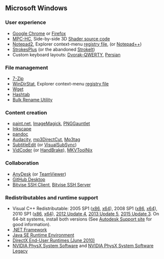 ## Microsoft Windows

### User experience
 - [Google Chrome](https://www.google.com/chrome/) or [Firefox](https://www.mozilla.org/en-US/firefox/new/)
 - [MPC-HC](https://mpc-hc.org/downloads/),
   Side-by-side 3D [Shader source code](mpc-hc_shaders.zip)
 - [Notepad2](https://xhmikosr.github.io/notepad2-mod/),
   Explorer context-menu [registry file](Notepad2_ContextMenu.reg),
   (or [Notepad++](https://notepad-plus-plus.org/download/))
 - [StrokesPlus](https://www.strokesplus.com/) (or the abandoned [StrokeIt](https://www.tcbmi.com/strokeit/downloads.shtml))
 - Custom keyboard layouts:
   [Dvorak-QWERTY](kbddq_install_src.zip),
   [Persian](kbdfa-hani_install.zip)

### File management
 - [7-Zip](https://www.7-zip.org/download.html)
 - [WinDirStat](https://windirstat.net/download.html),
   Explorer context-menu [registry file](WinDirStat_ContextMenu.reg)
 - [Wget](wget.zip)
 - [Hashtab](http://implbits.com/products/hashtab/)
 - [Bulk Rename Utility](http://www.bulkrenameutility.co.uk/Download.php)

### Content creation
 - [paint.net](https://www.getpaint.net/download.html),
   [ImageMagick](https://www.imagemagick.org/script/download.php),
   [PNGGauntlet](https://pnggauntlet.com/)
 - [Inkscape](https://inkscape.org/download/)
 - [pandoc](https://pandoc.org/installing.html)
 - [Audacity](https://www.audacityteam.org/download/windows/),
   [mp3DirectCut](http://mpesch3.de1.cc/mp3dc.html),
   [Mp3tag](https://www.mp3tag.de/en/download.html)
 - [SubtitleEdit](https://github.com/SubtitleEdit/subtitleedit/releases) (or [VisualSubSync](http://dl.visualsubsync.org/))
 - [VidCoder](http://vidcoder.net/) (or [HandBrake](https://handbrake.fr/)),
   [MKVToolNix](https://mkvtoolnix.download/downloads.html#windows)

### Collaboration
 - [AnyDesk](https://anydesk.com/download) (or [TeamViewer](https://www.teamviewer.com/en/))
 - [GitHub Desktop](https://desktop.github.com/)
 - [Bitvise SSH Client](https://www.bitvise.com/ssh-client-download),
   [Bitvise SSH Server](https://www.bitvise.com/ssh-server-download)

### Redistributables and runtime support
 - Visual C++ Redistributable:
     2005 SP1 ([x86](http://www.microsoft.com/download/en/details.aspx?id=5638),
               [x64](http://www.microsoft.com/download/en/details.aspx?id=18471)),
     2008 SP1 ([x86](http://www.microsoft.com/download/en/details.aspx?id=5582),
               [x64](http://www.microsoft.com/download/en/details.aspx?id=2092)),
     2010 SP1 ([x86](http://www.microsoft.com/download/en/details.aspx?id=8328),
               [x64](http://www.microsoft.com/download/en/details.aspx?id=13523)),
     [2012 Update 4](https://www.microsoft.com/en-us/download/details.aspx?id=30679),
     [2013 Update 5](https://support.microsoft.com/en-us/help/3179560/update-for-visual-c-2013-and-visual-c-redistributable-package),
     [2015 Update 3](https://www.microsoft.com/en-us/download/details.aspx?id=52685).
     On 64-bit systems, install both versions (See [Autodesk Support site](https://knowledge.autodesk.com/search-result/caas/sfdcarticles/sfdcarticles/How-to-remove-and-reinstall-Microsoft-Visual-C-Runtime-Libraries.html) for good information).
 - [.NET Framework](https://www.microsoft.com/net/download/Windows/run)
 - [Java SE Runtime Environment](http://www.oracle.com/technetwork/java/javase/downloads/)
 - [DirectX End-User Runtimes (June 2010)](https://www.microsoft.com/en-us/download/details.aspx?id=8109)
 - [NVIDIA PhysX System Software](http://www.nvidia.com/object/physx-9.17.0524-driver.html) and
   [NVIDIA PhysX System Software Legacy](http://www.nvidia.com/object/physx-9.13.0604-legacy-driver.html)
